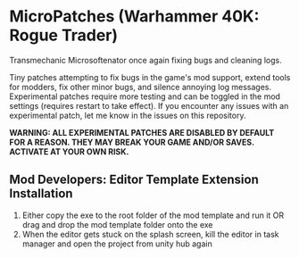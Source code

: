 # MicroPatches (Warhammer 40K: Rogue Trader)

Transmechanic Microsoftenator once again fixing bugs and cleaning logs.

Tiny patches attempting to fix bugs in the game's mod support, extend tools for modders, fix other minor bugs, and silence annoying log messages.
Experimental patches require more testing and can be toggled in the mod settings (requires restart to take effect).
If you encounter any issues with an experimental patch, let me know in the issues on this repository.

**WARNING: ALL EXPERIMENTAL PATCHES ARE DISABLED BY DEFAULT FOR A REASON. THEY MAY BREAK YOUR GAME AND/OR SAVES. ACTIVATE AT YOUR OWN RISK.**

## Mod Developers: Editor Template Extension Installation

1. Either copy the exe to the root folder of the mod template and run it OR drag and drop the mod template folder onto the exe
2. When the editor gets stuck on the splash screen, kill the editor in task manager and open the project from unity hub again
